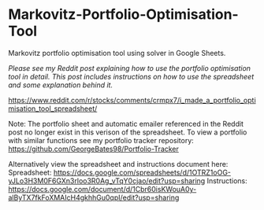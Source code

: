 # Markovitz-Portfolio-Optimisation-Tool
Markovitz portfolio optimisation tool using solver in Google Sheets.

*Please see my Reddit post explaining how to use the portfolio optimisation tool in detail. This post includes instructions on how to use the spreadsheet and some explanation behind it.* 

https://www.reddit.com/r/stocks/comments/crmpx7/i_made_a_portfolio_optimisation_tool_spreadsheet/

Note: The portfolio sheet and automatic emailer referenced in the Reddit post no longer exist in this verison of the spreadsheet. To view a portfolio with similar functions see my portfolio tracker repository: https://github.com/GeorgeBates98/Portfolio-Tracker

Alternatively view the spreadsheet and instructions document here:
Spreadsheet: https://docs.google.com/spreadsheets/d/1OTRZ1oOG-yJLo3H3M0F6GXn3rloo3R0Ag_vTqY0cjao/edit?usp=sharing
Instructions: https://docs.google.com/document/d/1Cbr60isKWouA0y-alByTX7fkFoXMAIcH4gkhhGu0qpI/edit?usp=sharing
